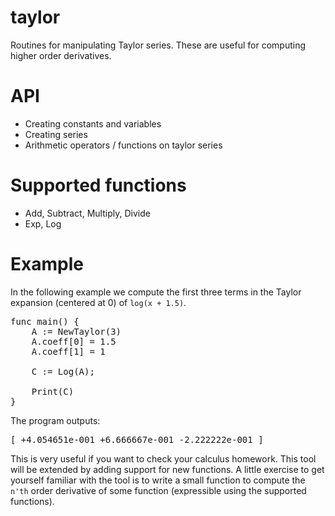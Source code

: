 # taylor
Routines for manipulating Taylor series. These are useful for computing higher order derivatives.

# API
* Creating constants and variables
* Creating series
* Arithmetic operators / functions on taylor series

# Supported functions
* Add, Subtract, Multiply, Divide
* Exp, Log

# Example

In the following example we compute the first three terms in the Taylor expansion (centered at 0) of `log(x + 1.5)`.

<pre>
func main() {
    A := NewTaylor(3)
    A.coeff[0] = 1.5
    A.coeff[1] = 1

    C := Log(A);

    Print(C)
}
</pre>

The program outputs:

<pre>
[ +4.054651e-001 +6.666667e-001 -2.222222e-001 ]
</pre>

This is very useful if you want to check your calculus homework. This tool will be extended by adding support for new functions. A little exercise to get yourself familiar with the tool is to write a small function to compute the `n'th` order derivative of some function (expressible using the supported functions).
